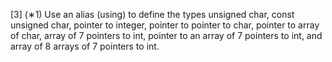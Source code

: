 [3] (∗1) Use an alias (using) to define the types unsigned char, const unsigned char, pointer to
integer, pointer to pointer to char, pointer to array of char, array of 7 pointers to int, pointer to
an array of 7 pointers to int, and array of 8 arrays of 7 pointers to int.
